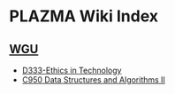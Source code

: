 # PLAZMA Wiki Index

## [WGU](/WGU/index)

- [D333-Ethics in Technology](WGU/D333-Ethics_in_Technology)
- [C950 Data Structures and Algorithms II](WGU/Data_Structures_and_Algorithms)
